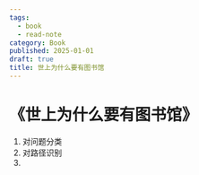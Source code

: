 ```yaml
---
tags:
  - book
  - read-note
category: Book
published: 2025-01-01
draft: true
title: 世上为什么要有图书馆
---
```


# 《世上为什么要有图书馆》


1. 对问题分类
2. 对路径识别
3. 